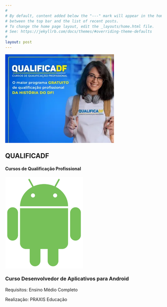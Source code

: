 ```yaml
---
#
# By default, content added below the "---" mark will appear in the home page
# between the top bar and the list of recent posts.
# To change the home page layout, edit the _layouts/home.html file.
# See: https://jekyllrb.com/docs/themes/#overriding-theme-defaults
#
layout: post
---
```

    
  
   
<img src="/assets/qualificadf.webp" align="center" title="QUALIFICADF" alt="Curso Desenvolvedor de Aplicativos para Android" />    



## QUALIFICADF
#### Cursos de Qualificação Profissional 

<img src="/assets/androids.png" width="250px" align="center" title="Android" alt="Aplicativos para Android" />  

### Curso Desenvolvedor de Aplicativos para Android
Requisitos: Ensino Médio Completo
   
      
         
            
               
                  



Realização: PRAXIS Educação
